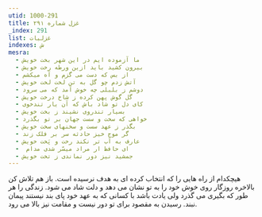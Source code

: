 ```yaml
---
utid: 1000-291
title: غزل شماره ۲۹۱
_index: 291
list: غزلیات
indexes: ش
mesra:
  - ما آزموده ایم در این شهر بخت خویش
  - بیرون کشید باید ازین ورطه رخت خویش
  - از بس که دست می گزم و آه میکشم
  - آتش زدم چو گل به تن لخت لخت خویش
  - دوشم ز بلبلی چه خوش آمد که می سرود
  - گل گوش پهن کرده ز شاخ درخت خویش
  - کای دل تو شاد باش که آن یار تندخوی
  - بسیار تندروی نشیند ز بخت خویش
  - خواهی که سخت و سست جهان بر تو بگذرد
  - بگذر ز عهد سست و سخنهای سخت خویش
  - گر موج خیز حادثه سر بر فلک زند
  - عارف به آب تر نکند رخت و پَخت خویش
  - ‌ ای حافظ ار مراد میسّر شدی مدام
  - جمشید نیز دور نماندی ز تخت خویش
---
```

هیچکدام از راه هایی را که انتخاب کرده ای به هدف نرسیده است. باز هم تلاش کن بالاخره روزگار روی خوش خود را به تو نشان می دهد و دلت شاد می شود. زندگی را هر طور که بگیری می گذرد ولی یادت باشد با کسانی که به عهد خود پای بند نیستند پیمان نبند. رسیدن به مقصود برای تو دور نیست و مقامت نیز بالا می رود.

